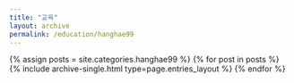 ```yaml
---
title: "교육"
layout: archive
permalink: /education/hanghae99
---
```



{% assign posts = site.categories.hanghae99 %}
{% for post in posts %} {% include archive-single.html type=page.entries_layout %} {% endfor %}